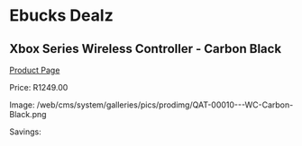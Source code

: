 
# Ebucks Dealz
## Xbox Series Wireless Controller - Carbon Black
[Product Page](https://www.ebucks.com/web/shop/productSelected.do?prodId=1076279177&catId=365757697)

Price: R1249.00

Image: /web/cms/system/galleries/pics/prodimg/QAT-00010---WC-Carbon-Black.png

Savings: 


	